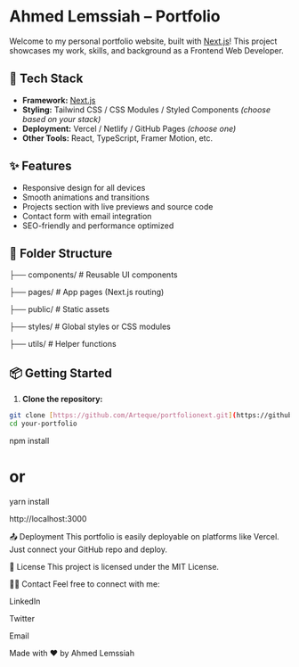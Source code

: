 # Ahmed Lemssiah – Portfolio

Welcome to my personal portfolio website, built with [Next.js](https://nextjs.org/)! This project showcases my work, skills, and background as a Frontend Web Developer.

## 🚀 Tech Stack

- **Framework:** [Next.js](https://nextjs.org/)
- **Styling:** Tailwind CSS / CSS Modules / Styled Components *(choose based on your stack)*
- **Deployment:** Vercel / Netlify / GitHub Pages *(choose one)*
- **Other Tools:** React, TypeScript, Framer Motion, etc.

## ✨ Features

- Responsive design for all devices
- Smooth animations and transitions
- Projects section with live previews and source code
- Contact form with email integration
- SEO-friendly and performance optimized

## 📂 Folder Structure

├── components/ # Reusable UI components  

├── pages/ # App pages (Next.js routing)  

├── public/ # Static assets  

├── styles/ # Global styles or CSS modules  

├── utils/ # Helper functions  



## 📦 Getting Started

1. **Clone the repository:**

```bash
git clone [https://github.com/Arteque/portfolionext.git](https://github.com/Arteque/portfolionext.git)
cd your-portfolio
```
npm install
# or
yarn install

http://localhost:3000

📤 Deployment
This portfolio is easily deployable on platforms like Vercel. Just connect your GitHub repo and deploy.

📝 License
This project is licensed under the MIT License.

🙋‍♂️ Contact
Feel free to connect with me:

LinkedIn

Twitter

Email

Made with ❤️ by Ahmed Lemssiah


